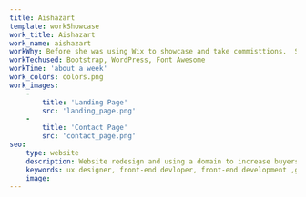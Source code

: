 ```yaml
---
title: Aishazart
template: workShowcase
work_title: Aishazart
work_name: aishazart
workWhy: Before she was using Wix to showcase and take commisttions.  She had a domain but never used it.  Got her setup with hosing and a site based on WordPress so she could easyly add artwork to showcase.  In the end her buyers increase.
workTechused: Bootstrap, WordPress, Font Awesome
workTime: 'about a week'
work_colors: colors.png
work_images:
    -
        title: 'Landing Page'
        src: 'landing_page.png'
    -
        title: 'Contact Page'
        src: 'contact_page.png'
seo:
    type: website
    description: Website redesign and using a domain to increase buyers and revenue.
    keywords: ux designer, front-end devloper, front-end development ,gamer, streamer, youtuber
    image:
---
```

